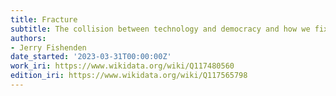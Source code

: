 ```yaml
---
title: Fracture
subtitle: The collision between technology and democracy and how we fix it
authors:
- Jerry Fishenden
date_started: '2023-03-31T00:00:00Z'
work_iri: https://www.wikidata.org/wiki/Q117480560
edition_iri: https://www.wikidata.org/wiki/Q117565798
---
```


